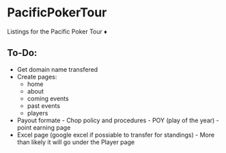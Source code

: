 # PacificPokerTour
Listings for the Pacific Poker Tour :diamonds:
## To-Do:
- Get domain name transfered 
- Create pages:
  - home
  - about
  - coming events
  - past events
  - players
- Payout formate - Chop policy and procedures - POY (play of the year) - point earning page
- Excel page (google excel if possiable to transfer for standings) - More than likely it will go under the Player page

